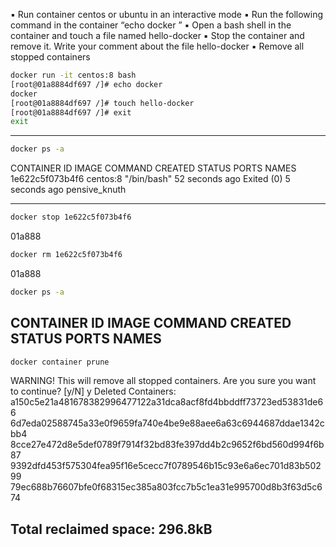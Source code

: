 
▪ Run container centos or ubuntu in an interactive mode
▪ Run the following command in the container
“echo docker ”
▪ Open a bash shell in the container and touch a file named hello-docker
▪ Stop the container and remove it. Write your
comment about the file hello-docker
▪ Remove all stopped containers



```bash
docker run -it centos:8 bash
[root@01a8884df697 /]# echo docker
docker
[root@01a8884df697 /]# touch hello-docker
[root@01a8884df697 /]# exit
exit
```
---

```bash
docker ps -a
```
CONTAINER ID   IMAGE           COMMAND                  CREATED          STATUS                      PORTS     NAMES
1e622c5f073b4f6  centos:8        "/bin/bash"              52 seconds ago   Exited (0) 5 seconds ago              pensive_knuth


---

```bash
docker stop 1e622c5f073b4f6
```
01a888
```bash
docker rm 1e622c5f073b4f6
```
01a888
```bash
docker ps -a
```
CONTAINER ID   IMAGE           COMMAND                  CREATED        STATUS                      PORTS     NAMES
---

```bash
docker container prune
```
WARNING! This will remove all stopped containers.
Are you sure you want to continue? [y/N] y
Deleted Containers:
a150c5e21a481678382996477122a31dca8acf8fd4bbddff73723ed53831de66
6d7eda02588745a33e0f9659fa740e4be9e88aee6a63c6944687ddae1342cbb4
8cce27e472d8e5def0789f7914f32bd83fe397dd4b2c9652f6bd560d994f6b87
9392dfd453f575304fea95f16e5cecc7f0789546b15c93e6a6ec701d83b50299
79ec688b76607bfe0f68315ec385a803fcc7b5c1ea31e995700d8b3f63d5c674

Total reclaimed space: 296.8kB
---